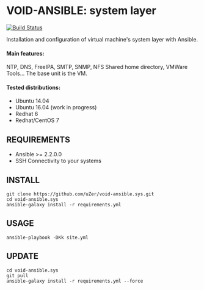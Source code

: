 # VOID-ANSIBLE: system layer

[![Build Status](https://travis-ci.org/uZer/void-ansible.sys.svg?branch=master)](https://travis-ci.org/uZer/void-ansible.sys)

Installation and configuration of virtual machine's system layer with Ansible.

#### Main features:

NTP, DNS, FreeIPA, SMTP, SNMP, NFS Shared home directory, VMWare Tools...
The base unit is the VM.

#### Tested distributions:

+ Ubuntu 14.04
+ Ubuntu 16.04 (work in progress)
+ Redhat 6
+ Redhat/CentOS 7


## REQUIREMENTS

+ Ansible >= 2.2.0.0
+ SSH Connectivity to your systems


## INSTALL


    git clone https://github.com/uZer/void-ansible.sys.git
    cd void-ansible.sys
    ansible-galaxy install -r requirements.yml


## USAGE


    ansible-playbook -DKk site.yml


## UPDATE


    cd void-ansible.sys
    git pull
    ansible-galaxy install -r requirements.yml --force
